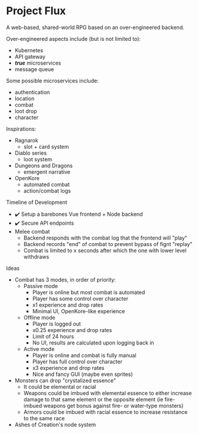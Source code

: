 # Project Flux

A web-based, shared-world RPG based on an over-engineered backend.

Over-engineered aspects include (but is not limited to):
- Kubernetes
- API gateway
- ***true*** microservices
- message queue

Some possible microservices include:
- authentication
- location
- combat
- loot drop
- character

Inspirations:
- Ragnarok
    - slot + card system
- Diablo series
    - loot system
- Dungeons and Dragons
    - emergent narrative
- OpenKore
    - automated combat
    - action/combat logs

Timeline of Development
- :heavy_check_mark: Setup a barebones Vue frontend + Node backend
- :heavy_check_mark: Secure API endpoints
- Melee combat
    - Backend responds with the combat log that the frontend will "play"
    - Backend records "end" of combat to prevent bypass of fignt "replay"
    - Combat is limited to x seconds after which the one with lower level withdraws

Ideas
- Combat has 3 modes, in order of priority:
    - Passive mode
        - Player is online but most combat is automated
        - Player has some control over character
        - x1 experience and drop rates
        - Minimal UI, OpenKore-like experience
    - Offline mode
        - Player is logged out
        - x0.25 experience and drop rates
        - Limit of 24 hours
        - No UI, results are calculated upon logging back in
    - Active mode
        - Player is online and combat is fully manual
        - Player has full control over character
        - x3 experience and drop rates
        - Nice and fancy GUI (maybe even sprites)
- Monsters can drop "crystalized essence"
    - It could be elemental or racial
    - Weapons could be imbued with elemental essence to either increase damage to that same element or the opposite element (ie fire-imbued weapons get bonus against fire- or water-type monsters)
    - Armors could be imbued with racial essence to increase resistance to the same race
- Ashes of Creation's node system

